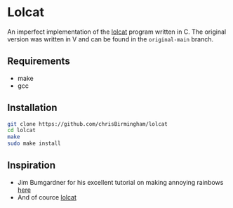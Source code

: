 # Lolcat

An imperfect implementation of the [lolcat](https://github.com/busyloop/lolcat) 
program written in C. The original version was written in V and can be found
in the `original-main` branch.

## Requirements

* make
* gcc

## Installation

```sh
git clone https://github.com/chrisBirmingham/lolcat
cd lolcat
make
sudo make install
```

## Inspiration

* Jim Bumgardner for his excellent tutorial on making annoying rainbows [here](https://krazydad.com/tutorials/makecolors.php)
* And of cource [lolcat](https://github.com/busyloop/lolcat)

